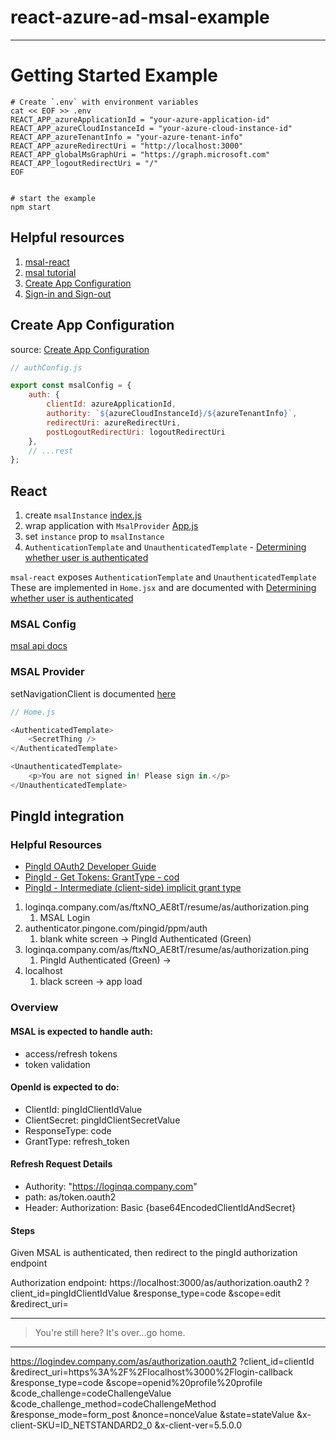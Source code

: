# react-azure-ad-msal-example
---

# Getting Started Example
```shell
# Create `.env` with environment variables
cat << EOF >> .env
REACT_APP_azureApplicationId = "your-azure-application-id"
REACT_APP_azureCloudInstanceId = "your-azure-cloud-instance-id" 
REACT_APP_azureTenantInfo = "your-azure-tenant-info"
REACT_APP_azureRedirectUri = "http://localhost:3000"
REACT_APP_globalMsGraphUri = "https://graph.microsoft.com" 
REACT_APP_logoutRedirectUri = "/"
EOF


# start the example
npm start
```

## Helpful resources

1. [msal-react](https://github.com/AzureAD/microsoft-authentication-library-for-js/blob/dev/lib/msal-react/docs/getting-started.md#getting-started)
1. [msal tutorial](https://docs.microsoft.com/en-us/azure/active-directory/develop/tutorial-v2-react)
1. [Create App Configuration](https://docs.microsoft.com/en-us/azure/active-directory/develop/scenario-spa-app-registration)
1. [Sign-in and Sign-out](https://docs.microsoft.com/en-us/azure/active-directory/develop/scenario-spa-sign-in?tabs=react)


## Create App Configuration
source: [Create App Configuration](https://docs.microsoft.com/en-us/azure/active-directory/develop/tutorial-v2-javascript-auth-code#configure-your-javascript-spa)

```javascript
// authConfig.js

export const msalConfig = {
    auth: {
        clientId: azureApplicationId,
        authority: `${azureCloudInstanceId}/${azureTenantInfo}`,
        redirectUri: azureRedirectUri,
        postLogoutRedirectUri: logoutRedirectUri
    },
    // ...rest
};

```


## React
1. create `msalInstance` [index.js](https://github.com/FreakinWard/react-azure-ad-msal-example/blob/2ad149a9d49ed1c641021517fb480b111ef04302/src/index.js#L10)
1. wrap application with `MsalProvider` [App.js]()
1. set `instance` prop to `msalInstance`
1. `AuthenticationTemplate` and `UnauthenticatedTemplate` - [Determining whether user is authenticated](https://github.com/AzureAD/microsoft-authentication-library-for-js/blob/dev/lib/msal-react/docs/getting-started.md#determining-whether-a-user-is-authenticated) 

`msal-react` exposes `AuthenticationTemplate` and `UnauthenticatedTemplate`
These are implemented in `Home.jsx` and are documented with [Determining whether user is authenticated](https://github.com/AzureAD/microsoft-authentication-library-for-js/blob/dev/lib/msal-react/docs/getting-started.md#determining-whether-a-user-is-authenticated) 



### MSAL Config
[msal api docs](https://github.com/AzureAD/microsoft-authentication-library-for-js/blob/dev/lib/msal-browser/docs/initialization.md)



### MSAL Provider
setNavigationClient is documented [here](https://github.com/AzureAD/microsoft-authentication-library-for-js/blob/dev/lib/msal-react/docs/performance.md#how-to-configure-azuremsal-react-to-use-your-routers-navigate-function-for-client-side-navigation)


```javascript
// Home.js

<AuthenticatedTemplate>
    <SecretThing />
</AuthenticatedTemplate>

<UnauthenticatedTemplate>
    <p>You are not signed in! Please sign in.</p>
</UnauthenticatedTemplate>

```

## PingId integration

### Helpful Resources

- [PingId OAuth2 Developer Guide](https://docs.pingidentity.com/bundle/developer/page/ftz1601508081721.html)
- [PingId - Get Tokens: GrantType - cod](https://docs.pingidentity.com/bundle/developer/page/yhk1601508082481.html)
- [PingId - Intermediate (client-side) implicit grant type](https://docs.pingidentity.com/bundle/developer/page/msk1601508083227.html)

1. loginqa.company.com/as/ftxNO_AE8tT/resume/as/authorization.ping
    1. MSAL Login
1. authenticator.pingone.com/pingid/ppm/auth
    1. blank white screen -> PingId Authenticated (Green)
1. loginqa.company.com/as/ftxNO_AE8tT/resume/as/authorization.ping
    1. PingId Authenticated (Green) ->
1. localhost
    1. black screen -> app load


### Overview
#### MSAL is expected to handle auth:
- access/refresh tokens
- token validation

#### OpenId is expected to do:
- ClientId: pingIdClientIdValue
- ClientSecret: pingIdClientSecretValue
- ResponseType: code
- GrantType: refresh_token

#### Refresh Request Details
- Authority: "https://loginqa.company.com"
- path: as/token.oauth2
- Header: Authorization: Basic {base64EncodedClientIdAndSecret}

#### Steps
Given MSAL is authenticated, then redirect to the pingId authorization endpoint

Authorization endpoint: https://localhost:3000/as/authorization.oauth2
                        ?client_id=pingIdClientIdValue
                        &response_type=code
                        &scope=edit
                        &redirect_uri=

---
>You're still here? It's over...go home.

---


https://logindev.company.com/as/authorization.oauth2
?client_id=clientId
&redirect_uri=https%3A%2F%2Flocalhost%3000%2Flogin-callback
&response_type=code
&scope=openid%20profile%20profile
&code_challenge=codeChallengeValue
&code_challenge_method=codeChallengeMethod
&response_mode=form_post
&nonce=nonceValue
&state=stateValue
&x-client-SKU=ID_NETSTANDARD2_0
&x-client-ver=5.5.0.0
